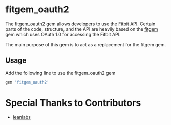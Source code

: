 # fitgem_oauth2
The fitgem_oauth2 gem allows developers to use the [Fitbit API](http://dev.fitbit.com/docs). Certain parts of the code,
structure, and the API are heavily based on the [fitgem](https://github.com/whazzmaster/fitgem) gem which uses OAuth 1.0 for
accessing the Fitbit API.

The main purpose of this gem is to act as a replacement for the fitgem gem.


## Usage
Add the following line to use the fitgem_oauth2 gem

```ruby
gem 'fitgem_oauth2'
```

# Special Thanks to Contributors
* [leanlabs](https://github.com/leanlabs)
